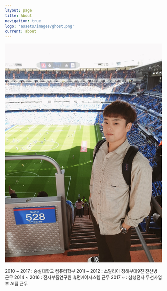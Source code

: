 ```yaml
---
layout: page
title: About
navigation: true
logo: 'assets/images/ghost.png'
current: about
---
```

![Jeong](../assets/images/about/about.jpg)

2010 ~ 2017 : 숭실대학교 컴퓨터학부
2011 ~ 2012 : 소말리아 청해부대9진 전산병 근무
2014 ~ 2016 : 전자부품연구원 휴먼케어시스템 근무
2017 ~ : 삼성전자 무선사업부 AI팀 근무